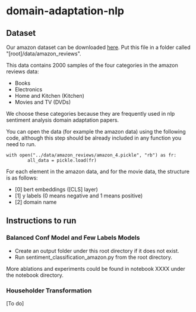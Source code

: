 # domain-adaptation-nlp

## Dataset
Our amazon dataset can be downloaded [here](https://drive.google.com/file/d/1zq_ltCCvozTCrdGReCefkhgZR-ueszda/view?usp=sharing).
Put this file in a folder called "[root]/data/amazon_reviews".

This data contains 2000 samples of the four categories in the amazon reviews data:
* Books
* Electronics
* Home and Kitchen (Kitchen)
* Movies and TV (DVDs)

We choose these categories because they are frequently used in nlp sentiment analysis domain adaptation papers.

You can open the data (for example the amazon data) using the following code, 
although this step should be already included in any function you need to run.

```
with open("../data/amazon_reviews/amazon_4.pickle", "rb") as fr:
        all_data = pickle.load(fr)
```

For each element in the amazon data, and for the movie data, the structure is as follows:
* [0] bert embeddings ([CLS] layer)
* [1] y labels (0 means negative and 1 means positive)
* [2] domain name


## Instructions to run
### Balanced Conf Model and Few Labels Models
* Create an output folder under this root directory if it does not exist.
* Run sentiment_classification_amazon.py from the root directory.

More ablations and experiments could be found in notebook XXXX under the notebook directory.

### Householder Transformation
[To do]

